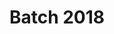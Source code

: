 ---
authid: 01-batch-2018
title: Batch 2018
biosmall: ""
biolarge: ""
avatar: f
twitter:
instagram:
---